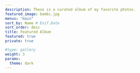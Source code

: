 ```yaml
---
description: These is a curated album of my favorite photos.
featured_image: bambi.jpg
menus: "main"
sort_by: Name # Exif.Date
sort_order: desc
title: Featured Album
featured: true
private: true

#type: gallery
weight: 3
params:
  theme: dark
---
```

